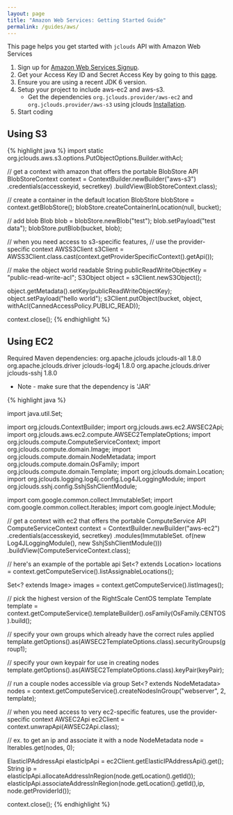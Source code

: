 ```yaml
---
layout: page
title: "Amazon Web Services: Getting Started Guide"
permalink: /guides/aws/
---
```


This page helps you get started with `jclouds` API with Amazon Web Services

1. Sign up for [Amazon Web Services Signup](https://aws-portal.amazon.com/gp/aws/developer/registration/index.html).
2. Get your Access Key ID and Secret Access Key by going to this [page](https://aws-portal.amazon.com/gp/aws/developer/account/index.html?ie=UTF8&action=access-key).
3. Ensure you are using a recent JDK 6 version.
4. Setup your project to include aws-ec2 and aws-s3.
	* Get the dependencies `org.jclouds.provider/aws-ec2` and `org.jclouds.provider/aws-s3` using jclouds [Installation](/start/install).
5. Start coding

## Using S3

{% highlight java %}
import static org.jclouds.aws.s3.options.PutObjectOptions.Builder.withAcl;

// get a context with amazon that offers the portable BlobStore API
BlobStoreContext context = ContextBuilder.newBuilder("aws-s3")
                 .credentials(accesskeyid, secretkey)
                 .buildView(BlobStoreContext.class);

// create a container in the default location
BlobStore blobStore = context.getBlobStore();
blobStore.createContainerInLocation(null, bucket);

// add blob
Blob blob = blobStore.newBlob("test");
blob.setPayload("test data");
blobStore.putBlob(bucket, blob);

// when you need access to s3-specific features,
// use the provider-specific context
AWSS3Client s3Client =
     AWSS3Client.class.cast(context.getProviderSpecificContext().getApi());

// make the object world readable
String publicReadWriteObjectKey = "public-read-write-acl";
S3Object object = s3Client.newS3Object();

object.getMetadata().setKey(publicReadWriteObjectKey);
object.setPayload("hello world");
s3Client.putObject(bucket, object, withAcl(CannedAccessPolicy.PUBLIC_READ));

context.close();
{% endhighlight %}

## Using EC2

Required Maven dependencies:
<dependency>
	<groupId>org.apache.jclouds</groupId>
	<artifactId>jclouds-all</artifactId>
	<version>1.8.0</version>
</dependency>
<dependency>
	<groupId>org.apache.jclouds.driver</groupId>
	<artifactId>jclouds-log4j</artifactId>
	<version>1.8.0</version>
</dependency>
<dependency>
	<groupId>org.apache.jclouds.driver</groupId>
	<artifactId>jclouds-sshj</artifactId>
	<version>1.8.0</version>
</dependency>
* Note - make sure that the dependency is 'JAR'

{% highlight java %}

import java.util.Set;

import org.jclouds.ContextBuilder;
import org.jclouds.aws.ec2.AWSEC2Api;
import org.jclouds.aws.ec2.compute.AWSEC2TemplateOptions;
import org.jclouds.compute.ComputeServiceContext;
import org.jclouds.compute.domain.Image;
import org.jclouds.compute.domain.NodeMetadata;
import org.jclouds.compute.domain.OsFamily;
import org.jclouds.compute.domain.Template;
import org.jclouds.domain.Location;
import org.jclouds.logging.log4j.config.Log4JLoggingModule;
import org.jclouds.sshj.config.SshjSshClientModule;

import com.google.common.collect.ImmutableSet;
import com.google.common.collect.Iterables;
import com.google.inject.Module;

// get a context with ec2 that offers the portable ComputeService API
ComputeServiceContext context = ContextBuilder.newBuilder("aws-ec2")
                      .credentials(accesskeyid, secretkey)
                      .modules(ImmutableSet.<Module> of(new Log4JLoggingModule(),
                                                        new SshjSshClientModule()))
                      .buildView(ComputeServiceContext.class);

// here's an example of the portable api
Set<? extends Location> locations =
        context.getComputeService().listAssignableLocations();

Set<? extends Image> images = context.getComputeService().listImages();

// pick the highest version of the RightScale CentOS template
Template template = context.getComputeService().templateBuilder().osFamily(OsFamily.CENTOS).build();

// specify your own groups which already have the correct rules applied
template.getOptions().as(AWSEC2TemplateOptions.class).securityGroups(group1);

// specify your own keypair for use in creating nodes
template.getOptions().as(AWSEC2TemplateOptions.class).keyPair(keyPair);

// run a couple nodes accessible via group
Set<? extends NodeMetadata> nodes = context.getComputeService().createNodesInGroup("webserver", 2, template);

// when you need access to very ec2-specific features, use the provider-specific context
AWSEC2Api ec2Client = context.unwrapApi(AWSEC2Api.class);

// ex. to get an ip and associate it with a node
NodeMetadata node = Iterables.get(nodes, 0);

ElasticIPAddressApi elasticIpApi = ec2Client.getElasticIPAddressApi().get();
String ip = elasticIpApi.allocateAddressInRegion(node.getLocation().getId());
elasticIpApi.associateAddressInRegion(node.getLocation().getId(),ip, node.getProviderId());

context.close();
{% endhighlight %}


